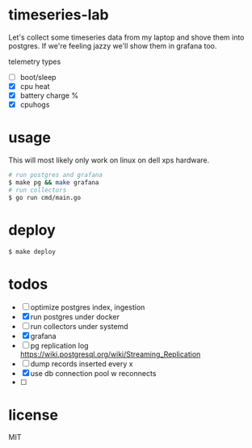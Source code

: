 # timeseries-lab
Let's collect some timeseries data from my laptop and shove them into postgres. If we're feeling jazzy we'll show them in grafana too.

telemetry types
- [ ] boot/sleep
- [x] cpu heat
- [x] battery charge %
- [x] cpuhogs

# usage
This will most likely only work on linux on dell xps hardware.

````bash
# run postgres and grafana
$ make pg && make grafana
# run collectors
$ go run cmd/main.go
````

# deploy
````bash
$ make deploy
````

# todos
- [ ] optimize postgres index, ingestion
- [x] run postgres under docker
- [ ] run collectors under systemd
- [x] grafana
- [ ] pg replication log https://wiki.postgresql.org/wiki/Streaming_Replication
- [ ] dump records inserted every x
- [x] use db connection pool w reconnects
- [ ]

# license
MIT
